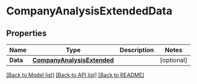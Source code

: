# CompanyAnalysisExtendedData

## Properties

Name | Type | Description | Notes
------------ | ------------- | ------------- | -------------
**Data** | [**CompanyAnalysisExtended**](companyAnalysisExtended.md) |  | [optional] 

[[Back to Model list]](../README.md#documentation-for-models) [[Back to API list]](../README.md#documentation-for-api-endpoints) [[Back to README]](../README.md)


